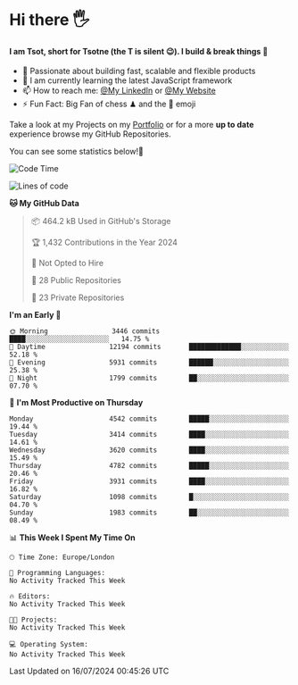 # Hi there :raised_hand_with_fingers_splayed:
#### I am Tsot, short for Tsotne (the T is silent :wink:). I build & break things :space_invader:
- :telescope: Passionate about building fast, scalable and flexible products
- :seedling: I am currently learning the latest JavaScript framework 
- :mailbox: How to reach me: [@My LinkedIn](https://www.linkedin.com/in/tsotne-gvadzabia/) or [@My Website](https://tsotne.co.uk/contact)
- :zap: Fun Fact: Big Fan of chess ♟ and the 👾 emoji

Take a look at my Projects on my [Portfolio](https://tsotne.co.uk/) or for a more **up to date** experience browse my GitHub Repositories.

You can see some statistics below!:space_invader:
<!--START_SECTION:waka-->
![Code Time](http://img.shields.io/badge/Code%20Time-761%20hrs%202%20mins-blue)

![Lines of code](https://img.shields.io/badge/From%20Hello%20World%20I%27ve%20Written-8.0%20million%20lines%20of%20code-blue)

**🐱 My GitHub Data** 

> 📦 464.2 kB Used in GitHub's Storage 
 > 
> 🏆 1,432 Contributions in the Year 2024
 > 
> 🚫 Not Opted to Hire
 > 
> 📜 28 Public Repositories 
 > 
> 🔑 23 Private Repositories 
 > 
**I'm an Early 🐤** 

```text
🌞 Morning                3446 commits        ████░░░░░░░░░░░░░░░░░░░░░   14.75 % 
🌆 Daytime                12194 commits       █████████████░░░░░░░░░░░░   52.18 % 
🌃 Evening                5931 commits        ██████░░░░░░░░░░░░░░░░░░░   25.38 % 
🌙 Night                  1799 commits        ██░░░░░░░░░░░░░░░░░░░░░░░   07.70 % 
```
📅 **I'm Most Productive on Thursday** 

```text
Monday                   4542 commits        █████░░░░░░░░░░░░░░░░░░░░   19.44 % 
Tuesday                  3414 commits        ████░░░░░░░░░░░░░░░░░░░░░   14.61 % 
Wednesday                3620 commits        ████░░░░░░░░░░░░░░░░░░░░░   15.49 % 
Thursday                 4782 commits        █████░░░░░░░░░░░░░░░░░░░░   20.46 % 
Friday                   3931 commits        ████░░░░░░░░░░░░░░░░░░░░░   16.82 % 
Saturday                 1098 commits        █░░░░░░░░░░░░░░░░░░░░░░░░   04.70 % 
Sunday                   1983 commits        ██░░░░░░░░░░░░░░░░░░░░░░░   08.49 % 
```


📊 **This Week I Spent My Time On** 

```text
🕑︎ Time Zone: Europe/London

💬 Programming Languages: 
No Activity Tracked This Week

🔥 Editors: 
No Activity Tracked This Week

🐱‍💻 Projects: 
No Activity Tracked This Week

💻 Operating System: 
No Activity Tracked This Week
```


 Last Updated on 16/07/2024 00:45:26 UTC
<!--END_SECTION:waka-->
